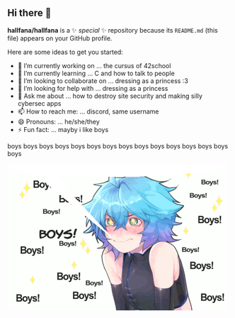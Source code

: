 ## Hi there 👋


**hallfana/hallfana** is a ✨ _special_ ✨ repository because its `README.md` (this file) appears on your GitHub profile.

Here are some ideas to get you started:

- 🔭 I’m currently working on ... the cursus of 42school
- 🌱 I’m currently learning ... C and how to talk to people
- 👯 I’m looking to collaborate on ... dressing as a princess :3
- 🤔 I’m looking for help with ... dressing as a princess
- 💬 Ask me about ... how to destroy site security and making silly cybersec apps
- 📫 How to reach me: ... discord, same username
- 😄 Pronouns: ... he/she/they
- ⚡ Fun fact: ... mayby i like boys

boys boys boys boys boys boys boys boys boys boys boys boys boys boys boys 

![silly dude :3](https://raw.githubusercontent.com/hallfana/hallfana/refs/heads/main/boys-boykisser.gif)